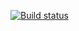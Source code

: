 [![Build status](https://ci.appveyor.com/api/projects/status/306709ib355162y1?svg=true)](https://ci.appveyor.com/project/Varchar1/aqahomework2-1)
